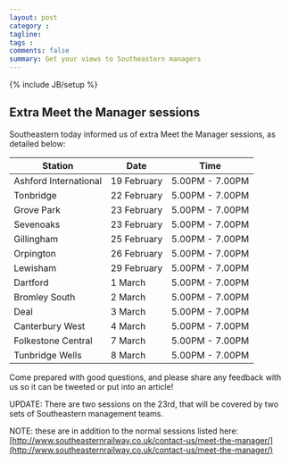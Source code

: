 ```yaml
---
layout: post
category : 
tagline: 
tags : 
comments: false
summary: Get your views to Southeastern managers
---
```


{% include JB/setup %}

## Extra Meet the Manager sessions

Southeastern today informed us of extra Meet the Manager sessions, as detailed below:

| Station                   | Date              | Time             |
| ------------------------- | ----------------- | ---------------- |
| Ashford International     | 19 February       | 5.00PM - 7.00PM  |
| Tonbridge                 | 22 February       | 5.00PM - 7.00PM  |
| Grove Park                | 23 February       | 5.00PM - 7.00PM  |
| Sevenoaks                 | 23 February       | 5.00PM - 7.00PM  |
| Gillingham                | 25 February       | 5.00PM - 7.00PM  |
| Orpington                 | 26 February       | 5.00PM - 7.00PM  |
| Lewisham                  | 29 February       | 5.00PM - 7.00PM  |
| Dartford                  | 1 March           | 5.00PM - 7.00PM  |
| Bromley South             | 2 March           | 5.00PM - 7.00PM  |
| Deal                      | 3 March           | 5.00PM - 7.00PM  |                                            
| Canterbury West           | 4 March           | 5.00PM - 7.00PM  |
| Folkestone Central        | 7 March           | 5.00PM - 7.00PM  |
| Tunbridge Wells           | 8 March           | 5.00PM - 7.00PM  |

Come prepared with good questions, and please share any feedback with us so it can be tweeted or put into an article!

UPDATE: There are two sessions on the 23rd, that will be covered by two sets of Southeastern management teams.

NOTE: these are in addition to the normal sessions listed here: [http://www.southeasternrailway.co.uk/contact-us/meet-the-manager/](http://www.southeasternrailway.co.uk/contact-us/meet-the-manager/)